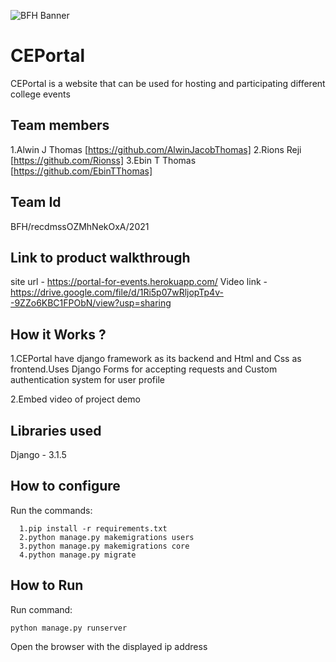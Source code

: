 ![BFH Banner](https://trello-attachments.s3.amazonaws.com/542e9c6316504d5797afbfb9/542e9c6316504d5797afbfc1/39dee8d993841943b5723510ce663233/Frame_19.png)
# CEPortal
CEPortal is a website that can be used for hosting and participating different college events
## Team members
1.Alwin J Thomas [https://github.com/AlwinJacobThomas]
2.Rions Reji
[https://github.com/Rionss]
3.Ebin T Thomas [https://github.com/EbinTThomas]
## Team Id
BFH/recdmssOZMhNekOxA/2021
## Link to product walkthrough
site url - https://portal-for-events.herokuapp.com/ 
Video link - https://drive.google.com/file/d/1Ri5p07wRljopTp4v--9ZZo6KBC1FPObN/view?usp=sharing
## How it Works ?
1.CEPortal have django framework as its backend and Html and Css as frontend.Uses Django Forms for accepting requests and Custom authentication system for user profile

2.Embed video of project demo
## Libraries used
Django - 3.1.5
## How to configure
Run the commands: 
```
  1.pip install -r requirements.txt 
  2.python manage.py makemigrations users 
  3.python manage.py makemigrations core 
  4.python manage.py migrate
```
## How to Run
Run command:
```
python manage.py runserver
```

Open the browser with the displayed ip address
